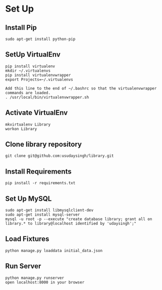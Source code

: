 # Set Up

## Install Pip
	sudo apt-get install python-pip

## SetUp VirtualEnv

	pip install virtualenv
	mkdir ~/.virtualenvs
	pip install virtualenvwrapper
	export Projects=~/.virtualenvs
	
	Add this line to the end of ~/.bashrc so that the virtualenvwrapper commands are loaded.
	. /usr/local/bin/virtualenvwrapper.sh

## Activate VirtualEnv
	mkvirtualenv Library
	workon Library

## Clone library repository
	git clone git@github.com:usudaysingh/library.git

## Install Requirements
	pip install -r requirements.txt

## Set Up MySQL
	sudo apt-get install libmysqlclient-dev
	sudo apt-get install mysql-server
	mysql -u root -p --execute "create database library; grant all on library.* to library@localhost identified by 'udaysingh';"

## Load Fixtures
	python manage.py loaddata initial_data.json

## Run Server
	python manage.py runserver
	open localhost:8000 in your browser
